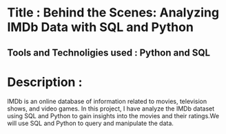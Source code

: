 
# Title : Behind the Scenes: Analyzing IMDb Data with SQL and Python

## Tools and Technoligies used : Python and SQL

# Description :
IMDb is an online database of information related to movies, television shows, and video games. In this project, I have analyze the IMDb dataset using SQL and Python to gain insights into the movies and their ratings.We will use SQL and Python to query and manipulate the data.

